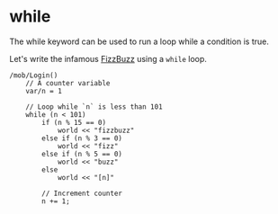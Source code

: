 # while

The while keyword can be used to run a loop while a condition is true.

Let's write the infamous [FizzBuzz](https://en.wikipedia.org/wiki/Fizz_buzz) using a `while` loop.

```dm
/mob/Login()
	// A counter variable
	var/n = 1

	// Loop while `n` is less than 101
	while (n < 101)
		if (n % 15 == 0)
			world << "fizzbuzz"
		else if (n % 3 == 0)
			world << "fizz"
		else if (n % 5 == 0)
			world << "buzz"
		else
			world << "[n]"

		// Increment counter
		n += 1;
```

